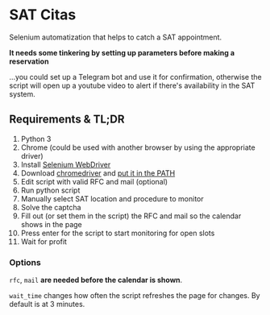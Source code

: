 # SAT Citas
Selenium automatization that helps to catch a SAT appointment.

**It needs some tinkering by setting up parameters before making a reservation**

...you could set up a Telegram bot and use it for confirmation, otherwise the script will open up a youtube video to alert if there's availability in the SAT system.

## Requirements & TL;DR

1. Python 3
2. Chrome (could be used with another browser by using the appropriate driver)
3. Install [Selenium WebDriver](https://www.selenium.dev/documentation/en/selenium_installation/installing_selenium_libraries/)
4. Download [chromedriver](https://chromedriver.storage.googleapis.com/index.html) and [put it in the PATH](https://www.selenium.dev/documentation/en/webdriver/driver_requirements/)
5. Edit script with valid RFC and mail (optional)
6. Run python script
7. Manually select SAT location and procedure to monitor
8. Solve the captcha
9. Fill out (or set them in the script) the RFC and mail so the calendar shows in the page
10. Press enter for the script to start monitoring for open slots
11. Wait for profit

### Options

`rfc`, `mail` **are needed before the calendar is shown**.

`wait_time` changes how often the script refreshes the page for changes. By default is at 3 minutes.
